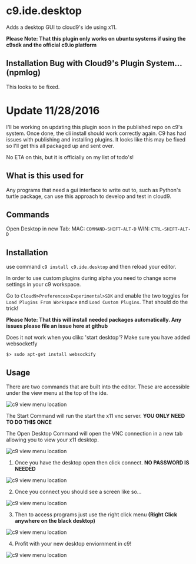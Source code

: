 # c9.ide.desktop
Adds a desktop GUI to cloud9's ide using x11.

**Please Note: That this plugin only works on ubuntu systems if using the c9sdk and the official c9.io platform**

## Installation Bug with Cloud9's Plugin System... (npmlog)

This looks to be fixed.

# Update 11/28/2016

I'll be working on updating this plugin soon in the published repo on c9's system. Once done, the cli install should work correctly again. C9 has had issues with publishing and installing plugins. It looks like this may be fixed so I'll get this all packaged up and sent over.

No ETA on this, but it is officially on my list of todo's!

## What is this used for
Any programs that need a gui interface to write out to, such as Python's turtle package, can use this approach to develop and test in cloud9.


## Commands

Open Desktop in new Tab:
MAC: `COMMAND-SHIFT-ALT-D`
WIN: `CTRL-SHIFT-ALT-D`

## Installation

use command `c9 install c9.ide.desktop` and then reload your editor.

In order to use custom plugins during alpha you need to change some settings in your c9 workspace.

Go to `Cloud9>Preferences>Experimental>SDK` and enable the two toggles for `Load Plugins From Workspace` and `Load Custom Plugins`. That should do the trick!

**Please Note: That this will install needed packages automatically. Any issues please file an issue here at github**

Does it not work when you clikc 'start desktop'? Make sure you have added websocketfy

```
$> sudo apt-get install websockify
```

## Usage

There are two commands that are built into the editor. These are accessible under the view menu at the top of the ide.

![c9 view menu location](https://raw.githubusercontent.com/shadowcodex/c9.ide.desktop/master/assets/c9_view.png)

The Start Command will run the start the x11 vnc server. **YOU ONLY NEED TO DO THIS ONCE**

The Open Desktop Command will open the VNC connection in a new tab allowing you to view your x11 desktop.

![c9 view menu location](https://raw.githubusercontent.com/shadowcodex/c9.ide.desktop/master/assets/c9_view_commands.png)

1) Once you have the desktop open then click connect. **NO PASSWORD IS NEEDED**

![c9 view menu location](https://raw.githubusercontent.com/shadowcodex/c9.ide.desktop/master/assets/c9_vnc_connect.png)

2) Once you connect you should see a screen like so...

![c9 view menu location](https://raw.githubusercontent.com/shadowcodex/c9.ide.desktop/master/assets/c9_desktop.png)
 
3) Then to access programs just use the right click menu **(Right Click anywhere on the black desktop)**

![c9 view menu location](https://raw.githubusercontent.com/shadowcodex/c9.ide.desktop/master/assets/c9_desktop_menu.png)

4) Profit with your new desktop enviornment in c9!

![c9 view menu location](https://raw.githubusercontent.com/shadowcodex/c9.ide.desktop/master/assets/c9_desktop_profit.png)
